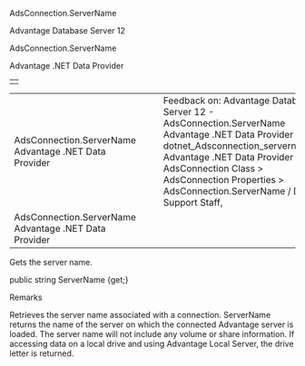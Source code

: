 AdsConnection.ServerName




Advantage Database Server 12  

AdsConnection.ServerName

Advantage .NET Data Provider

|  |
| --- |
|  |

|  |  |  |  |  |
| --- | --- | --- | --- | --- |
| AdsConnection.ServerName  Advantage .NET Data Provider |  |  | Feedback on: Advantage Database Server 12 - AdsConnection.ServerName Advantage .NET Data Provider dotnet\_Adsconnection\_servername Advantage .NET Data Provider > AdsConnection Class > AdsConnection Properties > AdsConnection.ServerName / Dear Support Staff, |  |
| AdsConnection.ServerName  Advantage .NET Data Provider |  |  |  |  |

Gets the server name.

public string ServerName {get;}

Remarks

Retrieves the server name associated with a connection. ServerName returns the name of the server on which the connected Advantage server is loaded. The server name will not include any volume or share information. If accessing data on a local drive and using Advantage Local Server, the drive letter is returned.